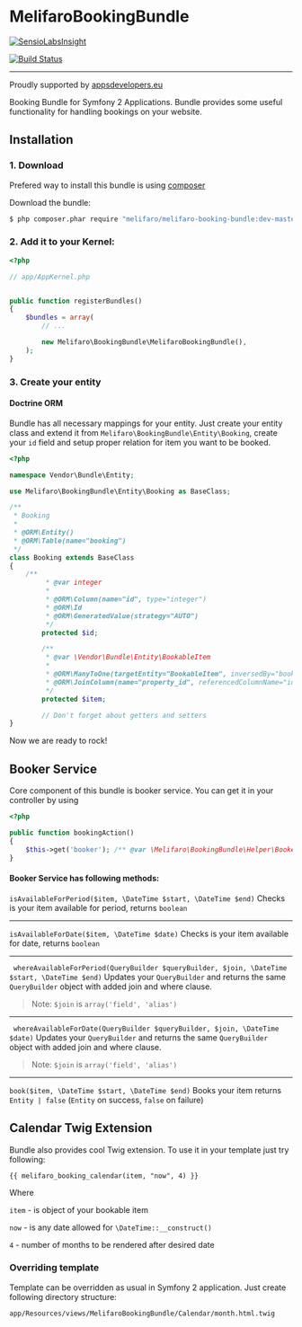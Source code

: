 MelifaroBookingBundle
=============
[![SensioLabsInsight](https://insight.sensiolabs.com/projects/077bcf9f-3153-423b-bd97-dd580ab81d4c/big.png)](https://insight.sensiolabs.com/projects/077bcf9f-3153-423b-bd97-dd580ab81d4c)

[![Build Status](https://travis-ci.org/me1ifaro/MelifaroBookingBundle.svg?branch=master)](https://travis-ci.org/me1ifaro/MelifaroBookingBundle)

-------------


Proudly supported by [appsdevelopers.eu](http://appsdevelopers.eu)


Booking Bundle for Symfony 2 Applications. Bundle provides some useful functionality for handling bookings
on your website.


Installation
-------------

### 1. Download
Prefered way to install this bundle is using [composer](http://getcomposer.org)

Download the bundle:
```bash
$ php composer.phar require "melifaro/melifaro-booking-bundle:dev-master"
```
### 2. Add it to your Kernel:

```php
<?php

// app/AppKernel.php


public function registerBundles()
{
    $bundles = array(
        // ...

        new Melifaro\BookingBundle\MelifaroBookingBundle(),
    );
}
```
### 3. Create your entity

#### Doctrine ORM
Bundle has all necessary mappings for your entity. Just create your entity class and extend it from
```Melifaro\BookingBundle\Entity\Booking```, create your ```id``` field and setup proper relation for
item you want to be booked.

```php
<?php

namespace Vendor\Bundle\Entity;

use Melifaro\BookingBundle\Entity\Booking as BaseClass;

/**
 * Booking
 *
 * @ORM\Entity()
 * @ORM\Table(name="booking")
 */
class Booking extends BaseClass
{
    /**
         * @var integer
         *
         * @ORM\Column(name="id", type="integer")
         * @ORM\Id
         * @ORM\GeneratedValue(strategy="AUTO")
         */
        protected $id;

        /**
         * @var \Vendor\Bundle\Entity\BookableItem
         *
         * @ORM\ManyToOne(targetEntity="BookableItem", inversedBy="bookings")
         * @ORM\JoinColumn(name="property_id", referencedColumnName="id")
         */
        protected $item;

        // Don't forget about getters and setters
}

```

Now we are ready to rock!

Booker Service
--------------

Core component of this bundle is booker service. You can get it in your controller by using
```php
<?php

public function bookingAction()
{
    $this->get('booker'); /** @var \Melifaro\BookingBundle\Helper\Booker */
}
```

#### Booker Service has following methods:

``` isAvailableForPeriod($item, \DateTime $start, \DateTime $end) ``` Checks is your item available for period,
returns ```boolean```

---

``` isAvailableForDate($item, \DateTime $date) ``` Checks is your item available for date, returns ```boolean```

---

``` whereAvailableForPeriod(QueryBuilder $queryBuilder, $join, \DateTime $start, \DateTime $end)``` Updates your
```QueryBuilder``` and returns the same ```QueryBuilder``` object with added join and where clause.
> Note: ```$join``` is ```array('field', 'alias')```

---

``` whereAvailableForDate(QueryBuilder $queryBuilder, $join, \DateTime $date)``` Updates your
```QueryBuilder``` and returns the same ```QueryBuilder``` object with added join and where clause.
> Note: ```$join``` is ```array('field', 'alias')```

---

``` book($item, \DateTime $start, \DateTime $end) ``` Books your item returns ```Entity | false``` (```Entity```
on success, ```false``` on failure)

Calendar Twig Extension
-----------------------

Bundle also provides cool Twig extension. To use it in your template just try following:

```twig
{{ melifaro_booking_calendar(item, "now", 4) }}
```

Where

```item``` - is object of your bookable item

```now```  -  is any date allowed for ```\DateTime::__construct()```

```4```    -  number of months to be rendered after desired date

### Overriding template

Template can be overridden as usual in Symfony 2 application.
Just create following directory structure:

```
app/Resources/views/MelifaroBookingBundle/Calendar/month.html.twig
```
